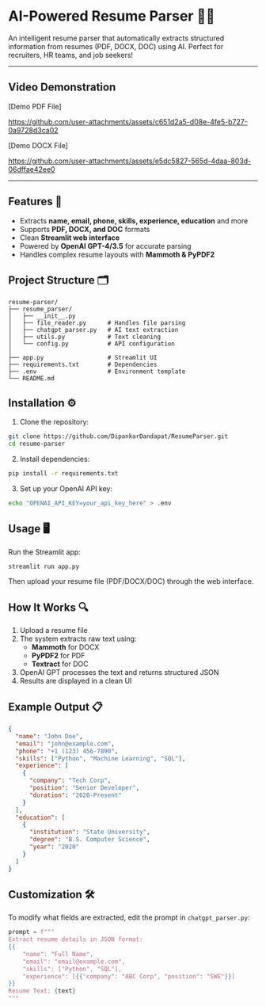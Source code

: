 # AI-Powered Resume Parser 📄✨

An intelligent resume parser that automatically extracts structured information from resumes (PDF, DOCX, DOC) using AI. Perfect for recruiters, HR teams, and job seekers!

---

## Video Demonstration

[Demo PDF File]



https://github.com/user-attachments/assets/c651d2a5-d08e-4fe5-b727-0a9728d3ca02


[Demo DOCX File]

https://github.com/user-attachments/assets/e5dc5827-565d-4daa-803d-06dffae42ee0




---


## Features 🚀

* Extracts **name, email, phone, skills, experience, education** and more
* Supports **PDF, DOCX, and DOC** formats
* Clean **Streamlit web interface**
* Powered by **OpenAI GPT-4/3.5** for accurate parsing
* Handles complex resume layouts with **Mammoth & PyPDF2**

## Project Structure 🗂️

```
resume-parser/
├── resume_parser/
│   ├── __init__.py
│   ├── file_reader.py      # Handles file parsing
│   ├── chatgpt_parser.py   # AI text extraction
│   ├── utils.py            # Text cleaning
│   └── config.py           # API configuration
│ 
├── app.py                  # Streamlit UI
├── requirements.txt        # Dependencies
├── .env                    # Environment template
└── README.md
```

## Installation ⚙️

1. Clone the repository:
```bash
git clone https://github.com/DipankarDandapat/ResumeParser.git
cd resume-parser
```

2. Install dependencies:
```bash
pip install -r requirements.txt
```

3. Set up your OpenAI API key:
```bash
echo "OPENAI_API_KEY=your_api_key_here" > .env
```

## Usage 🖥️

Run the Streamlit app:
```bash
streamlit run app.py
```

Then upload your resume file (PDF/DOCX/DOC) through the web interface.

## How It Works 🔍

1. Upload a resume file
2. The system extracts raw text using:
   * **Mammoth** for DOCX
   * **PyPDF2** for PDF
   * **Textract** for DOC
3. OpenAI GPT processes the text and returns structured JSON
4. Results are displayed in a clean UI

## Example Output 📋

```json
{
  "name": "John Doe",
  "email": "john@example.com",
  "phone": "+1 (123) 456-7890",
  "skills": ["Python", "Machine Learning", "SQL"],
  "experience": [
    {
      "company": "Tech Corp",
      "position": "Senior Developer",
      "duration": "2020-Present"
    }
  ],
  "education": [
    {
      "institution": "State University",
      "degree": "B.S. Computer Science",
      "year": "2020"
    }
  ]
}
```

## Customization 🛠️

To modify what fields are extracted, edit the prompt in `chatgpt_parser.py`:

```python
prompt = f"""
Extract resume details in JSON format:
{{
    "name": "Full Name",
    "email": "email@example.com",
    "skills": ["Python", "SQL"],
    "experience": [{{"company": "ABC Corp", "position": "SWE"}}]
}}
Resume Text: {text}
"""
```



